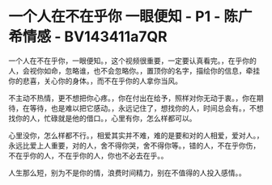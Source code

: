 # 一个人在不在乎你 一眼便知 - P1 - 陈广希情感 - BV143411a7QR

一个人在不在乎你，一眼便知。，这个视频很重要，一定要认真看完。，在乎你的人，会视你如命，忽略谁，也不会忽略你。，置顶你的名字，描绘你的信息，牵挂你的悲喜，关心你的身体。，而不在乎你的人拿你当风。

不主动不热情，更不想把你心疼。，你在付出在给予，照样对你无动于衷。，你在期待，在等待，也是难以把它感动。，永远记住了，想找你的人，时间总会有。，不想找你的人，忙碌就是他的借口。，心里有你，怎么样都可以。

心里没你，怎么样都不行。，相爱其实并不难，难的是要和对的人相爱，爱对人。，永远比爱上人重要，对的人，舍不得你哭，舍不得你等。，错的人，不在乎你伤，不在乎你的人，不在乎你的人，你也不必去在乎。。

人生那么短，别为不是你的情，浪费时间精力，别在不值得的人投入感情。。